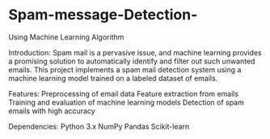 # Spam-message-Detection-
Using Machine Learning Algorithm

Introduction:
Spam mail is a pervasive issue, and machine learning provides a promising solution to automatically identify and filter out such unwanted emails. This project implements a spam mail detection system using a machine learning model trained on a labeled dataset of emails.

Features:
Preprocessing of email data
Feature extraction from emails
Training and evaluation of machine learning models
Detection of spam emails with high accuracy

Dependencies:
Python 3.x
NumPy
Pandas
Scikit-learn
